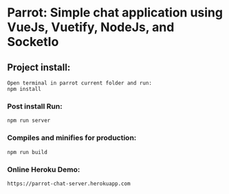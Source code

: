 # Parrot: Simple chat application using VueJs, Vuetify, NodeJs, and SocketIo

## Project install:
```
Open terminal in parrot current folder and run:
npm install
```

### Post install Run:
```
npm run server
```

### Compiles and minifies for production:
```
npm run build
```

### Online Heroku Demo:
```
https://parrot-chat-server.herokuapp.com
```


